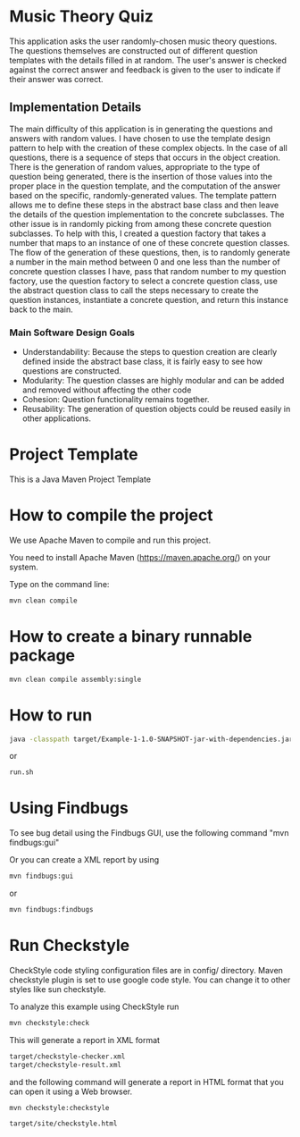 <h1>Music Theory Quiz</h2>
<p> This application asks the user randomly-chosen music theory questions.
The questions themselves are constructed out of different question templates with the 
details filled in at random.  The user's answer is checked against the correct answer and
feedback is given to the user to indicate if their answer was correct.</p>
<h2>Implementation Details</h3>
<p>The main difficulty of this application is in generating the questions and answers with random values.  I have chosen to use 
the template design pattern to help with the creation of these complex objects.  In the case of all questions, there is a sequence
of steps that occurs in the object creation.  There is the generation of random values, appropriate to the type of question being generated,
there is the insertion of those values into the proper place in the question template, and the computation of the answer based on the
specific, randomly-generated values.  The template pattern allows me to define these steps in the abstract base class and then leave
the details of the question implementation to the concrete subclasses.  The other issue is in randomly picking from among these
concrete question subclasses.  To help with this, I created a question factory that takes a number that maps to an instance of one 
of these concrete question classes.  The flow of the generation of these questions, then, is to randomly generate a number in the 
main method between 0 and one less than the number of concrete question classes I have, pass that random number to my question factory, 
use the question factory to select a concrete question class, use the abstract question class to call the steps necessary to create the
question instances, instantiate a concrete question, and return this instance back to the main.</p>

<h3>Main Software Design Goals</h3>
<ul>
	<li>
		Understandability:  Because the steps to question creation are clearly defined inside the abstract base class,
		it is fairly easy to see how questions are constructed.
	</li>
	<li>
		Modularity: The question classes are highly modular and can be added and removed without affecting the other code
	</li>
	<li>
		Cohesion: Question functionality remains together.
	</li>
	<li>
		Reusability:  The generation of question objects could be reused easily in other applications.
	</li>
</ul>

# Project Template

This is a Java Maven Project Template


# How to compile the project

We use Apache Maven to compile and run this project. 

You need to install Apache Maven (https://maven.apache.org/)  on your system. 

Type on the command line: 

```bash
mvn clean compile
```

# How to create a binary runnable package 


```bash
mvn clean compile assembly:single
```


# How to run


```bash
java -classpath target/Example-1-1.0-SNAPSHOT-jar-with-dependencies.jar edu.bu.met.cs665.Main
```

or


```bash
run.sh 
```

# Using Findbugs 

To see bug detail using the Findbugs GUI, use the following command "mvn findbugs:gui"

Or you can create a XML report by using  


```bash
mvn findbugs:gui 
```

or 


```bash
mvn findbugs:findbugs
```

# Run Checkstyle 

CheckStyle code styling configuration files are in config/ directory. Maven checkstyle plugin is set to use google code style. 
You can change it to other styles like sun checkstyle. 

To analyze this example using CheckStyle run 

```bash
mvn checkstyle:check
```

This will generate a report in XML format


```bash
target/checkstyle-checker.xml
target/checkstyle-result.xml
```

and the following command will generate a report in HTML format that you can open it using a Web browser. 

```bash
mvn checkstyle:checkstyle
```

```bash
target/site/checkstyle.html
```
